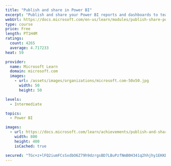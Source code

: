```yaml
---
title: "Publish and share in Power BI"
excerpt: "Publish and share your Power BI reports and dashboards to teammates in your organization or to everyone on the web."
webUrl: https://docs.microsoft.com/en-us/learn/modules/publish-share-power-bi/
type: course
price: Free
length: PT1H4M
ratings:
  count: 4265
  average: 4.717233
heat: 59

provider:
  name: Microsoft Learn
  domain: microsoft.com
  images:
    - url: /assets/images/organizations/microsoft.com-50x50.jpg
      width: 50
      height: 50

levels:
  - Intermediate

topics:
  - Power BI

images:
  - url: https://docs.microsoft.com/learn/achievements/publish-and-share-with-power-bi-desktop-social.png
    width: 800
    height: 400
    isCached: true

secured: "TGc+z+lFQ2iumFCsSxdbO6Z79h9dzrgsBD7LBuPzfNmB0H341q2hhjhy1EKKDqpt56MXAQd/BJB4OXTziBY7x27G315o/zOl7TfoyuEnGjhhmj/3rqGW1r5tbAsCbr43irFr1KpHbw4HmL3ndO8geBj/DKnKArK++bpFln3UMMbY5Dw4w+WoZXgO0ISE2MQ4MYpS4XDROvXH+3mL9qzTya5187pX3gXY+7jSy2jPhlma9ARo3bhRJcMxyaSMg9F2FbedZTcLfF1A7jLeUEDyBeavZQZFZWxC9XUsS/yQF8C2h2y+LNyw5g+Gxy3YLD5SAu/r7rRZ/qKJLLnAncAGyOMN/mzAoL9MSu2+q5oL2eDUZwwE99RMbGviiUK19VgkyGzTKs9Rm7tHC7QxDikwD1711638Vd8wT/CpWV4ZtRk=;7oEukkcKm7+WTtD3bJM6Tg=="
---
```


